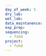 ```yaml
---
day_of_week: 5
dry_lab: 
wet_lab: 
data_maintanence: 
exp_prep: 
sequencing:
  - fshd
project:
  - fshd
---
```

